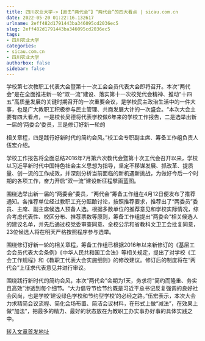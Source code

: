 ```yaml
---
title: 四川农业大学->【直击“两代会”】“两代会”的四大看点 | sicau.com.cn
date: 2022-05-20 01:22:16.132617
urlname: 2eff482d1791443ba346095cd2036ec5
slug: 2eff482d1791443ba346095cd2036ec5
tags: 
- 四川农业大学
categories:
- sicau.com.cn
- 四川农业大学
authorbox: false
sidebar: false
---
```

学校第七次教职工代表大会暨第十一次工会会员代表大会即将召开。本次“两代会”是在全面推进新一轮“双一流”建设、落实第十一次校党代会精神、推动“十四五”高质量发展的关键时期召开的一次重要会议，是学校民主政治生活中的一件大事，也是广大教职工积极参与民主管理、共商发展大计的一次盛会。“本次大会主要有四大看点，一是校长吴德将代表学校做6年来的学校工作报告，二是选举出新一届的‘两委会’委员，三是修订好新一轮的
<!--more-->
相关章程，四是践行好新时代的简约会风。”校工会专职副主席、筹备工作组负责人伍宏介绍。

学校工作报告将全面总结2016年7月第六次教代会暨第十次工代会召开以来，学校以习近平新时代中国特色社会主义思想为指导，坚定不移谋发展、抓改革、提质量、创一流的工作成效，并深刻分析当前面临的新机遇新挑战，为做好今后一个时期的各项工作，奋力开启“双一流”建设新征程擘画蓝图。

围绕选举出新一届的“两委会”委员，“两代会”筹备工作组在4月12日便发布了推荐通知。各推荐单位经过教职工充分酝酿讨论，按照推荐要求，推荐出了“两委员”委员、主席、副主席候选人预备人选。根据多数单位的推荐意见和学校实际情况，综合考虑代表性、校区分布、推荐票数等原则，筹备工作组提出“两委会”相关候选人的建议名单，并先后通过校党委审查同意、全校公示和省教科文卫工会批复同意，23位候选人将在明天严格按照程序参与选举。

围绕修订好新一轮的相关章程，筹备工作组已根据2016年以来新修订的《基层工会会员代表大会条例》《中华人民共和国工会法》等相关规定，提出了对学校《工会工作规程》和《教职工代表大会实施细则》的修改建议。修订后的制度将在“两代会”上征求代表意见并进行审议。

围绕践行新时代的简约会风，本次“两代会”会期为1天，务求将“简约而隆重、务实且高效”渗透到每个细节。“大力倡导节俭节约既是习近平总书记反复强调的良好社会风尚，也是学校‘建设绿色学校和节约型学校’的必经之路。”伍宏表示，本次大会力求精简会议流程、简化会场布置、简洁会议材料，在形式上做“减法”，在效果上做“加法”，把最多的精力、最好的状态放在为教职工办实事办好事的具体实践之中。



[转入文章首发地址](https://news.sicau.edu.cn/info/1078/67851.htm)